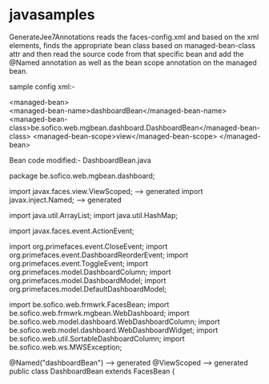 # javasamples

GenerateJee7Annotations reads the faces-config.xml and based on the xml elements, finds the appropriate bean class based on 
managed-bean-class attr and then read the source code from that specific bean and add the @Named annotation as well 
as the bean scope annotation on the managed bean.

sample config xml:-

&lt;managed-bean&gt; <br/>
  &lt;managed-bean-name&gt;dashboardBean&lt;/managed-bean-name&gt;
  &lt;managed-bean-class&gt;be.sofico.web.mgbean.dashboard.DashboardBean&lt;/managed-bean-class&gt;
  &lt;managed-bean-scope&gt;view&lt;/managed-bean-scope&gt;
 &lt;/managed-bean&gt;

 
 Bean code modified:-
 DashboardBean.java 
 
 package be.sofico.web.mgbean.dashboard;

import javax.faces.view.ViewScoped;  --> generated
import javax.inject.Named;  --> generated

import java.util.ArrayList;
import java.util.HashMap;

import javax.faces.event.ActionEvent;

import org.primefaces.event.CloseEvent;
import org.primefaces.event.DashboardReorderEvent;
import org.primefaces.event.ToggleEvent;
import org.primefaces.model.DashboardColumn;
import org.primefaces.model.DashboardModel;
import org.primefaces.model.DefaultDashboardModel;

import be.sofico.web.frmwrk.FacesBean;
import be.sofico.web.frmwrk.mgbean.WebDashboard;
import be.sofico.web.model.dashboard.WebDashboardColumn;
import be.sofico.web.model.dashboard.WebDashboardWidget;
import be.sofico.web.util.SortableDashboardColumn;
import be.sofico.web.ws.MWSException;


@Named("dashboardBean")  --> generated
@ViewScoped --> generated
public class DashboardBean extends FacesBean {
